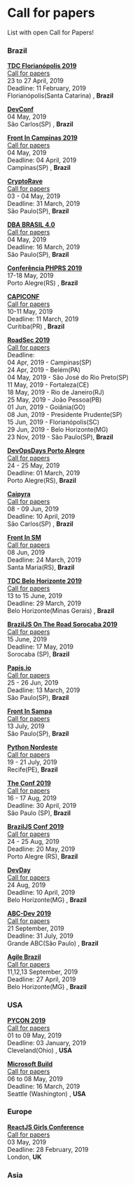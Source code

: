 # Call for papers

List with open Call for Papers!

### Brazil

[**TDC Florianópolis 2019**](http://www.thedevelopersconference.com.br/tdc/2019/index.html)  
[Call for papers](http://www.thedevelopersconference.com.br/tdc/2019/florianopolis/call4papers)  
23 to 27 April, 2019  
Deadline: 11 February, 2019   
Florianópolis(Santa Catarina) , **Brazil**

[**DevConf**](https://devconf.com.br/)  
04 May, 2019  
São Carlos(SP) , **Brazil**

[**Front In Campinas 2019**](https://frontincampinas.com.br/)  
[Call for papers](https://docs.google.com/forms/d/e/1FAIpQLSf45hsSqJOAxc0Ss82w1BFdLNPdPBdQl5DeGsfq77v562uZCQ/viewform)  
04 May, 2019  
Deadline: 04 April, 2019   
Campinas(SP) , **Brazil**

[**CryptoRave**](https://cryptorave.org/)  
[Call for papers](https://cpa.cryptorave.org/en/cr2019/cfp)  
03 - 04 May, 2019  
Deadline: 31 March, 2019  
São Paulo(SP), **Brazil**

[**DBA BRASIL 4.0**](https://dbabrasil.net.br/db4/)  
[Call for papers](https://dbabrasil.net.br/db4/call4papers/)  
04 May, 2019  
Deadline: 16 March, 2019  
São Paulo(SP), **Brazil**

[**Conferência PHPRS 2019**](https://conference.phprs.com.br/)  
17-18 May, 2019  
Porto Alegre(RS) , **Brazil**

[**CAPICONF**](http://capiconf.com/)  
[Call for papers](https://docs.google.com/forms/d/e/1FAIpQLScreztgbBGXjjllRiNIovdFnT7ZJl4QtJuEGo_BDgDDlEvafQ/viewform)  
10-11 May, 2019  
Deadline: 11 March, 2019  
Curitiba(PR) , **Brazil**

[**RoadSec 2019**](https://roadsec.com.br/)  
[Call for papers](https://roadsec.com.br/participe/)  
Deadline:  
04 Apr, 2019 - Campinas(SP)  
24 Apr, 2019 - Belém(PA)  
04 May, 2019 - São José do Rio Preto(SP)  
11 May, 2019 - Fortaleza(CE)  
18 May, 2019 - Rio de Janeiro(RJ)  
25 May, 2019 - João Pessoa(PB)  
01 Jun, 2019 - Goiânia(GO)  
08 Jun, 2019 - Presidente Prudente(SP)  
15 Jun, 2019 - Florianópolis(SC)  
29 Jun, 2019 - Belo Horizonte(MG)  
23 Nov, 2019 - São Paulo(SP), **Brazil**

[**DevOpsDays Porto Alegre**](https://www.devopsdays.org/events/2019-porto-alegre/)  
[Call for papers](https://www.papercall.io/devopsdayspoa2019)  
24 - 25 May, 2019  
Deadline: 01 March, 2019  
Porto Alegre(RS), **Brazil**

[**Caipyra**](http://caipyra.python.org.br/)  
[Call for papers](https://speakerfight.com/events/caipyra-2019-palestras/)  
08 - 09 Jun, 2019  
Deadline: 10 April, 2019  
São Carlos(SP) , **Brazil**

[**Front In SM**](https://frontinsm.com.br/)  
[Call for papers](https://docs.google.com/forms/d/e/1FAIpQLSdFT-v-tZitDSgNZdc-yKsd-EwyhrN-WTWm2NdtYTTrtJYU9A/viewform)  
08 Jun, 2019  
Deadline: 24 March, 2019  
Santa Maria(RS), **Brazil**

[**TDC Belo Horizonte 2019**](http://www.thedevelopersconference.com.br/tdc/2019/belohorizonte/trilhas)  
[Call for papers](http://cfp-bh.thedevconf.com.br/)  
13 to 15 June, 2019  
Deadline: 29 March, 2019   
Belo Horizonte(Minas Gerais) , **Brazil**

[**BrazilJS On The Road Sorocaba 2019**](https://braziljs.org/eventos/)  
[Call for papers](https://docs.google.com/forms/d/e/1FAIpQLSe-9WTLU1dDDX7pJ0Hsg2kLboxzgH-jSleZJD5xoqw9p6aoqw/viewform)  
15 June, 2019  
Deadline: 17 May, 2019  
Sorocaba (SP), **Brazil**  

[**Papis.io**](https://www.papis.io/)  
[Call for papers](http://cfp.papis.io/events/latam-2019)  
25 - 26 Jun, 2019  
Deadline: 13 March, 2019  
São Paulo(SP), **Brazil**

[**Front In Sampa**](https://www.frontinsampa.com.br/)  
[Call for papers](https://docs.google.com/forms/d/e/1FAIpQLSdOV0GjkppZdQmwyBNcqpMFdDthaAvpyzoRDR501E7ruOyFHg/viewform)  
13 July, 2019  
São Paulo(SP), **Brazil**

[**Python Nordeste**](https://2019.pythonnordeste.org/)  
[Call for papers](https://speakerfight.com/events/python-nordeste-2019-palestras/)  
19 - 21 July, 2019  
Recife(PE), **Brazil**

[**The Conf 2019**](https://www.theconf.club/)  
[Call for papers](https://cfp.theconf.club/)  
16 - 17 Aug, 2019  
Deadline: 30 April, 2019  
São Paulo (SP), **Brazil**

[**BrazilJS Conf 2019**](https://braziljs.org/conf/)  
[Call for papers](https://docs.google.com/forms/d/e/1FAIpQLSdpydtv5heYvykRwiH67bjRrCFxvPal9gMLZPovdsQuLqNhcQ/viewform)  
24 - 25 Aug, 2019  
Deadline: 20 May, 2019  
Porto Alegre (RS), **Brazil**


[**DevDay**](https://devday.devisland.com/)  
[Call for papers](https://docs.google.com/forms/d/e/1FAIpQLSerTwkLtlSctLD6D4SBjh-p-S7kvDVGvGR6C6cSkw9owDBgag/viewform)  
24 Aug, 2019  
Deadline: 10 April, 2019    
Belo Horizonte(MG) , **Brazil**

[**ABC-Dev 2019**](http://www.abcdevelopers.org)  
[Call for papers](http://www.abcdevelopers.org)  
21 September, 2019  
Deadline: 31 July, 2019  
Grande ABC(São Paulo) , **Brazil**

[**Agile Brazil**](https://www.agilebrazil.com/2019/pt/)  
[Call for papers](https://submissoes.agilebrazil.com/)  
11,12,13 September, 2019  
Deadline: 27 April, 2019    
Belo Horizonte(MG) , **Brazil**


### USA

[**PYCON 2019**](https://us.pycon.org/2019/)  
[Call for papers](https://pycon.blogspot.com/2018/09/pycon-2019-call-for-proposals-is-open.html)  
01 to 09 May, 2019  
Deadline: 03 January, 2019  
Cleveland(Ohio) , **USA**

[**Microsoft Build**](https://www.microsoft.com/en-us/build)  
[Call for papers](https://sessionize.com/build?WT.mc_id=ch9-yt-chwarren)  
06 to 08 May, 2019  
Deadline: 16 March, 2019   
Seattle (Washington) , **USA**

### Europe

[**ReactJS Girls Conference**](https://reactjsgirls.com/)  
[Call for papers](https://yld.typeform.com/to/gfZ2jc)  
03 May, 2019  
Deadline: 28 February, 2019  
London, **UK**

### Asia
